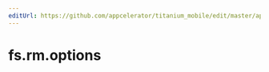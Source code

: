 ```yaml
---
editUrl: https://github.com/appcelerator/titanium_mobile/edit/master/apidoc/NodeJS/fs.yml
---
```

# fs.rm.options

<TypeHeader/>

<ApiDocs/>
